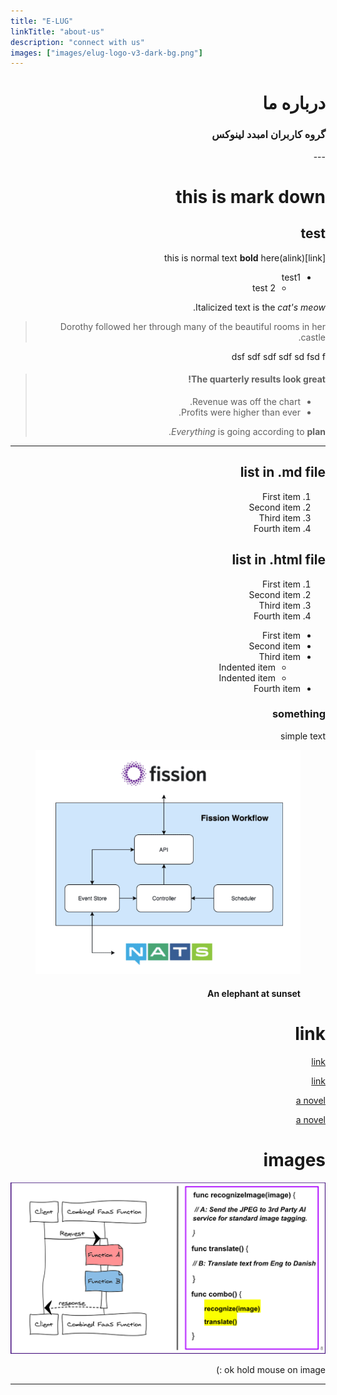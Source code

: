 ```yaml
---
title: "E-LUG"
linkTitle: "about-us"
description: "connect with us"
images: ["images/elug-logo-v3-dark-bg.png"]
---
```


<div class="hero -mt-5 pb-0" style="min-height: 80vh" dir="rtl">
  <div class="container" dir="rtl">
    <div class="row justify-content-center align-items-center text-center" dir="rtl">
      <div class="col-12 hero-section-mobile" dir="rtl">
        <h1 class="hero-title">درباره ما</h1>
        <h3 class="pb-4">گروه کاربران امبدد لینوکس</h3>
<!-- Do not delete from the beginning to this point. -->
---


# this is mark down

## test 

this is normal text **bold** here(alink)[link]

 - test1
   - test 2


Italicized text is the *cat's meow*.

> Dorothy followed her through many of the beautiful rooms in her castle.


dsf sdf sdf sdf sd fsd f


> #### The quarterly results look great!
>
> - Revenue was off the chart.
> - Profits were higher than ever.
>
>  *Everything* is going according to **plan**.



---
## list in .md file
1. First item
2. Second item
3. Third item
4. Fourth item 


## list in .html file
<ol>
  <li>First item</li>
  <li>Second item</li>
  <li>Third item</li>
  <li>Fourth item</li>
</ol> 

- First item
- Second item
- Third item
    - Indented item
    - Indented item
- Fourth item 


### something

<p>
simple text 
</p>

<figure>
  <img src="images/fission-wf-chart3.png">
  <figcaption><h4>An elephant at sunset</h4></figcaption>
</figure>


# link

[link](https://www.example.com/my%20great%20page)

<a href="https://www.example.com/my great page">link</a>

[a novel](https://en.wikipedia.org/wiki/The_Milagro_Beanfield_War_%28novel%29)

<a href="https://en.wikipedia.org/wiki/The_Milagro_Beanfield_War_(novel)">a novel</a>


# images


![The San Juan Mountains are beautiful!](/images/manual-image.jpg "San Juan Mountains")


ok hold mouse on image :)













---
</div>
</div>
</div>
</div>

